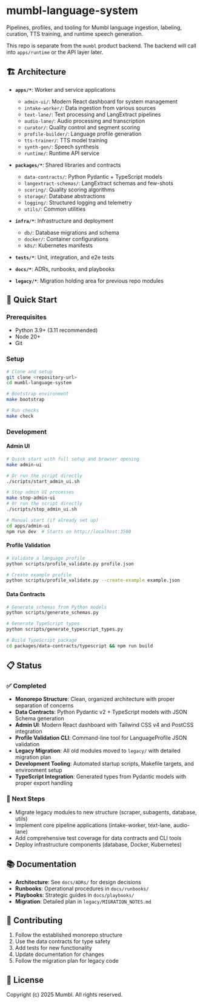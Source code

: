 # mumbl-language-system

Pipelines, profiles, and tooling for Mumbl language ingestion, labeling, curation, TTS training, and runtime speech generation.

This repo is separate from the `mumbl` product backend. The backend will call into `apps/runtime` or the API layer later.

## 🏗️ Architecture

- **`apps/*`**: Worker and service applications
  - `admin-ui/`: Modern React dashboard for system management
  - `intake-worker/`: Data ingestion from various sources
  - `text-lane/`: Text processing and LangExtract pipelines
  - `audio-lane/`: Audio processing and transcription
  - `curator/`: Quality control and segment scoring
  - `profile-builder/`: Language profile generation
  - `tts-trainer/`: TTS model training
  - `synth-gen/`: Speech synthesis
  - `runtime/`: Runtime API service

- **`packages/*`**: Shared libraries and contracts
  - `data-contracts/`: Python Pydantic + TypeScript models
  - `langextract-schemas/`: LangExtract schemas and few-shots
  - `scoring/`: Quality scoring algorithms
  - `storage/`: Database abstractions
  - `logging/`: Structured logging and telemetry
  - `utils/`: Common utilities

- **`infra/*`**: Infrastructure and deployment
  - `db/`: Database migrations and schema
  - `docker/`: Container configurations
  - `k8s/`: Kubernetes manifests

- **`tests/*`**: Unit, integration, and e2e tests
- **`docs/*`**: ADRs, runbooks, and playbooks
- **`legacy/*`**: Migration holding area for previous repo modules

## 🚀 Quick Start

### Prerequisites
- Python 3.9+ (3.11 recommended)
- Node 20+
- Git

### Setup
```bash
# Clone and setup
git clone <repository-url>
cd mumbl-language-system

# Bootstrap environment
make bootstrap

# Run checks
make check
```

### Development

#### Admin UI
```bash
# Quick start with full setup and browser opening
make admin-ui

# Or run the script directly
./scripts/start_admin_ui.sh

# Stop admin UI processes
make stop-admin-ui
# Or run the script directly
./scripts/stop_admin_ui.sh

# Manual start (if already set up)
cd apps/admin-ui
npm run dev  # Starts on http://localhost:3500
```

#### Profile Validation
```bash
# Validate a language profile
python scripts/profile_validate.py profile.json

# Create example profile
python scripts/profile_validate.py --create-example example.json
```

#### Data Contracts
```bash
# Generate schemas from Python models
python scripts/generate_schemas.py

# Generate TypeScript types
python scripts/generate_typescript_types.py

# Build TypeScript package
cd packages/data-contracts/typescript && npm run build
```

## 📋 Status

### ✅ Completed
- **Monorepo Structure**: Clean, organized architecture with proper separation of concerns
- **Data Contracts**: Python Pydantic v2 + TypeScript models with JSON Schema generation
- **Admin UI**: Modern React dashboard with Tailwind CSS v4 and PostCSS integration
- **Profile Validation CLI**: Command-line tool for LanguageProfile JSON validation
- **Legacy Migration**: All old modules moved to `legacy/` with detailed migration plan
- **Development Tooling**: Automated startup scripts, Makefile targets, and environment setup
- **TypeScript Integration**: Generated types from Pydantic models with proper export handling

### 🔄 Next Steps
- Migrate legacy modules to new structure (scraper, subagents, database, utils)
- Implement core pipeline applications (intake-worker, text-lane, audio-lane)
- Add comprehensive test coverage for data contracts and CLI tools
- Deploy infrastructure components (database, Docker, Kubernetes)

## 📚 Documentation

- **Architecture**: See `docs/ADRs/` for design decisions
- **Runbooks**: Operational procedures in `docs/runbooks/`
- **Playbooks**: Strategic guides in `docs/playbooks/`
- **Migration**: Detailed plan in `legacy/MIGRATION_NOTES.md`

## 🤝 Contributing

1. Follow the established monorepo structure
2. Use the data contracts for type safety
3. Add tests for new functionality
4. Update documentation for changes
5. Follow the migration plan for legacy code

## 📄 License

Copyright (c) 2025 Mumbl. All rights reserved. 